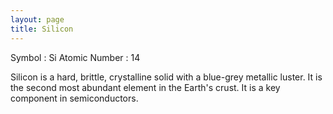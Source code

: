 ```yaml
---
layout: page
title: Silicon
---
```


Symbol : Si
Atomic Number : 14

Silicon is a hard, brittle, crystalline solid with a blue-grey metallic luster. 
It is the second most abundant element in the Earth's crust. 
It is a key component in semiconductors.

